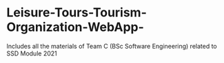 # Leisure-Tours-Tourism-Organization-WebApp-
Includes all the materials of Team C (BSc Software Engineering) related to SSD Module 2021
